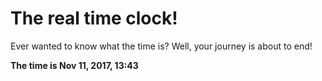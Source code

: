 # The real time clock!

Ever wanted to know what the time is? Well, your journey is about to end!

**The time is Nov 11, 2017, 13:43**